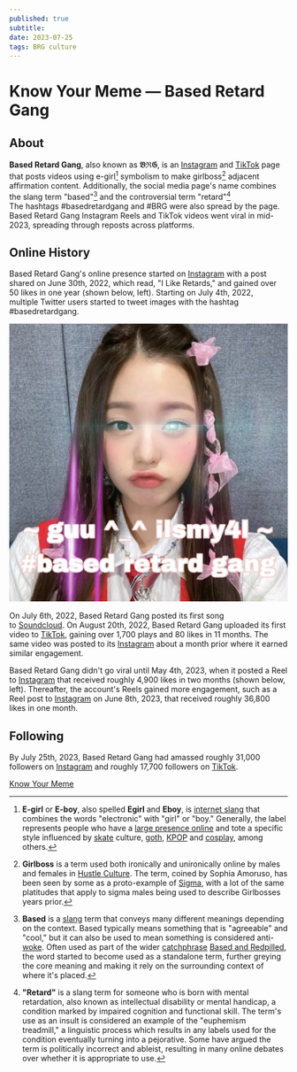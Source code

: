 ```yaml
---
published: true
subtitle: 
date: 2023-07-25
tags: BRG culture
---
```


# Know Your Meme **—** Based Retard Gang

## About

**Based Retard Gang**, also known as **𝔅ℜ𝔊**, is an [Instagram](https://www.instagram.com/basedretardgang/) and [TikTok](https://www.tiktok.com/@basedredactedgang) page that posts videos using e-girl[^1] symbolism to make girlboss[^2] adjacent affirmation content. Additionally, the social media page's name combines the slang term "based"[^3] and the controversial term "retard"[^4] The hashtags #basedretardgang and #BRG were also spread by the page. Based Retard Gang Instagram Reels and TikTok videos went viral in mid-2023, spreading through reposts across platforms.

## Online History

Based Retard Gang's online presence started on [Instagram](https://www.instagram.com/p/CfcdMd4JByw/) with a post shared on June 30th, 2022, which read, "I Like Retards," and gained over 50 likes in one year (shown below, left). Starting on July 4th, 2022, multiple Twitter users started to tweet images with the hashtag #basedretardgang. 

![BRG](/images/BRG.png)

On July 6th, 2022, Based Retard Gang posted its first song to [Soundcloud](https://soundcloud.com/brg-luvbug/bryn-inc-brg-nightcore-demix-official-based-retard-cut). On August 20th, 2022, Based Retard Gang uploaded its first video to [TikTok](https://www.tiktok.com/@basedredactedgang/video/7134062966495825158), gaining over 1,700 plays and 80 likes in 11 months. The same video was posted to its [Instagram](https://knowyourmeme.com/memes/sites/based-retard-gang#fn7) about a month prior where it earned similar engagement.

Based Retard Gang didn't go viral until May 4th, 2023, when it posted a Reel to [Instagram](https://www.instagram.com/p/Cr1UQSfrcGk/) that received roughly 4,900 likes in two months (shown below, left). Thereafter, the account's Reels gained more engagement, such as a Reel post to [Instagram](https://www.instagram.com/p/CtPjsXyM4_W/) on June 8th, 2023, that received roughly 36,800 likes in one month.

## Following

By July 25th, 2023, Based Retard Gang had amassed roughly 31,000 followers on [Instagram](https://www.instagram.com/basedretardgang/) and roughly 17,700 followers on [TikTok](https://www.tiktok.com/@basedredactedgang).

[^1]: **E-girl** or **E-boy**, also spelled **Egirl** and **Eboy**, is [internet slang](https://knowyourmeme.com/memes/internet-slang) that combines the words "electronic" with "girl" or "boy." Generally, the label represents people who have a [large presence online](https://knowyourmeme.com/memes/social-media-influencer) and tote a specific style influenced by [skate](https://knowyourmeme.com/memes/cultures/skateboarding) culture, [goth](https://knowyourmeme.com/memes/subcultures/goth), [KPOP](https://knowyourmeme.com/memes/cultures/k-pop) and [cosplay](https://knowyourmeme.com/memes/subcultures/cosplay), among others.

[^2]: **Girlboss** is a term used both ironically and unironically online by males and females in [Hustle Culture](https://knowyourmeme.com/memes/cultures/sigma-grindset-hustle-culture-memes). The term, coined by Sophia Amoruso, has been seen by some as a proto-example of [Sigma](https://knowyourmeme.com/memes/sigma-males), with a lot of the same platitudes that apply to sigma males being used to describe Girlbosses years prior.

[^3]: **Based** is a [slang](https://knowyourmeme.com/memes/internet-slang) term that conveys many different meanings depending on the context. Based typically means something that is "agreeable" and "cool," but it can also be used to mean something is considered anti-[woke](https://knowyourmeme.com/memes/woke). Often used as part of the wider [catchphrase](https://knowyourmeme.com/memes/catchphrases) [Based and Redpilled](https://knowyourmeme.com/memes/based-and-redpilled), the word started to become used as a standalone term, further greying the core meaning and making it rely on the surrounding context of where it's placed.

[^4]: **"Retard"** is a slang term for someone who is born with mental retardation, also known as intellectual disability or mental handicap, a condition marked by impaired cognition and functional skill. The term's use as an insult is considered an example of the "euphemism treadmill," a linguistic process which results in any labels used for the condition eventually turning into a pejorative. Some have argued the term is politically incorrect and ableist, resulting in many online debates over whether it is appropriate to use.

[Know Your Meme](https://knowyourmeme.com/memes/sites/based-retard-gang)
